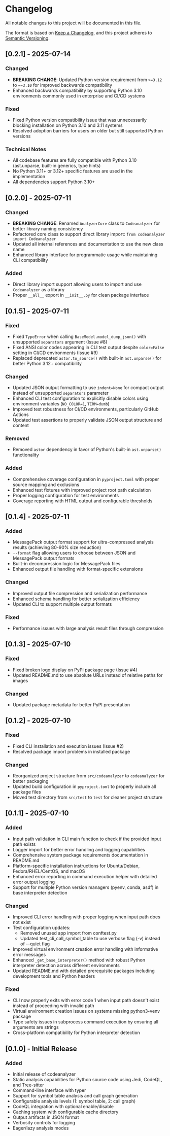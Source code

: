 # Changelog

All notable changes to this project will be documented in this file.

The format is based on [Keep a Changelog](https://keepachangelog.com/en/1.0.0/),
and this project adheres to [Semantic Versioning](https://semver.org/spec/v2.0.0.html).

## [0.2.1] - 2025-07-14

### Changed
- **BREAKING CHANGE**: Updated Python version requirement from `>=3.12` to `==3.10` for improved backwards compatibility
- Enhanced backwards compatibility by supporting Python 3.10 environments commonly used in enterprise and CI/CD systems

### Fixed
- Fixed Python version compatibility issue that was unnecessarily blocking installation on Python 3.10 and 3.11 systems
- Resolved adoption barriers for users on older but still supported Python versions

### Technical Notes
- All codebase features are fully compatible with Python 3.10 (ast.unparse, built-in generics, type hints)
- No Python 3.11+ or 3.12+ specific features are used in the implementation
- All dependencies support Python 3.10+

## [0.2.0] - 2025-07-11

### Changed
- **BREAKING CHANGE**: Renamed `AnalyzerCore` class to `Codeanalyzer` for better library naming consistency
- Refactored core class to support direct library import: `from codeanalyzer import Codeanalyzer`
- Updated all internal references and documentation to use the new class name
- Enhanced library interface for programmatic usage while maintaining CLI compatibility

### Added
- Direct library import support allowing users to import and use `Codeanalyzer` as a library
- Proper `__all__` export in `__init__.py` for clean package interface

## [0.1.5] - 2025-07-11

### Fixed
- Fixed `TypeError` when calling `BaseModel.model_dump_json()` with unsupported `separators` argument (Issue #8)
- Fixed ANSI color codes appearing in CLI test output despite `color=False` setting in CI/CD environments (Issue #9)
- Replaced deprecated `astor.to_source()` with built-in `ast.unparse()` for better Python 3.12+ compatibility

### Changed
- Updated JSON output formatting to use `indent=None` for compact output instead of unsupported `separators` parameter
- Enhanced CLI test configuration to explicitly disable colors using environment variables (`NO_COLOR=1`, `TERM=dumb`)
- Improved test robustness for CI/CD environments, particularly GitHub Actions
- Updated test assertions to properly validate JSON output structure and content

### Removed
- Removed `astor` dependency in favor of Python's built-in `ast.unparse()` functionality

### Added
- Comprehensive coverage configuration in `pyproject.toml` with proper source mapping and exclusions
- Enhanced test fixtures with improved project root path calculation
- Proper logging configuration for test environments
- Coverage reporting with HTML output and configurable thresholds

## [0.1.4] - 2025-07-11

### Added
- MessagePack output format support for ultra-compressed analysis results (achieving 80-90% size reduction)
- `--format` flag allowing users to choose between JSON and MessagePack output formats
- Built-in decompression logic for MessagePack files
- Enhanced output file handling with format-specific extensions

### Changed
- Improved output file compression and serialization performance
- Enhanced schema handling for better serialization efficiency
- Updated CLI to support multiple output formats

### Fixed
- Performance issues with large analysis result files through compression

## [0.1.3] - 2025-07-10

### Fixed
- Fixed broken logo display on PyPI package page (Issue #4)
- Updated README.md to use absolute URLs instead of relative paths for images

### Changed
- Updated package metadata for better PyPI presentation

## [0.1.2] - 2025-07-10

### Fixed
- Fixed CLI installation and execution issues (Issue #2)
- Resolved package import problems in installed package

### Changed
- Reorganized project structure from `src/codeanalyzer` to `codeanalyzer` for better packaging
- Updated build configuration in `pyproject.toml` to properly include all package files
- Moved test directory from `src/test` to `test` for cleaner project structure

## [0.1.1] - 2025-07-10

### Added
- Input path validation in CLI main function to check if the provided input path exists
- Logger import for better error handling and logging capabilities
- Comprehensive system package requirements documentation in README.md
- Platform-specific installation instructions for Ubuntu/Debian, Fedora/RHEL/CentOS, and macOS
- Enhanced error reporting in command execution helper with detailed error output logging
- Support for multiple Python version managers (pyenv, conda, asdf) in base interpreter detection

### Changed
- Improved CLI error handling with proper logging when input path does not exist
- Test configuration updates:
  - Removed unused app import from conftest.py
  - Updated test_cli_call_symbol_table to use verbose flag (-v) instead of --quiet flag
- Improved virtual environment creation error handling with informative error messages
- Enhanced `_get_base_interpreter()` method with robust Python interpreter detection across different environments
- Updated README.md with detailed prerequisite packages including development tools and Python headers

### Fixed
- CLI now properly exits with error code 1 when input path doesn't exist instead of proceeding with invalid path
- Virtual environment creation issues on systems missing python3-venv package
- Type safety issues in subprocess command execution by ensuring all arguments are strings
- Cross-platform compatibility for Python interpreter detection

## [0.1.0] - Initial Release

### Added
- Initial release of codeanalyzer
- Static analysis capabilities for Python source code using Jedi, CodeQL, and Tree-sitter
- Command-line interface with typer
- Support for symbol table analysis and call graph generation
- Configurable analysis levels (1: symbol table, 2: call graph)
- CodeQL integration with optional enable/disable
- Caching system with configurable cache directory
- Output artifacts in JSON format
- Verbosity controls for logging
- Eager/lazy analysis modes
